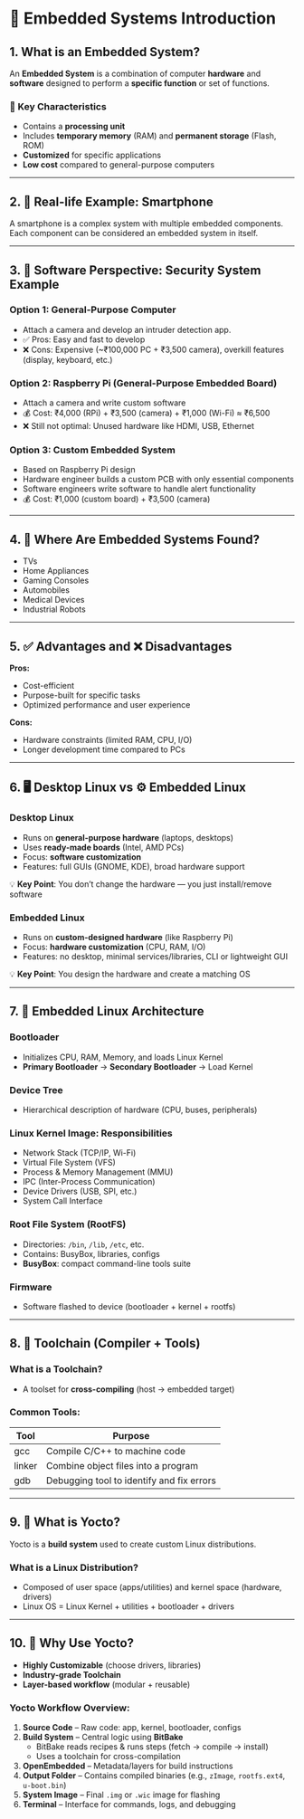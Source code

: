 
# 📘 Embedded Systems Introduction

## 1. What is an Embedded System?

An **Embedded System** is a combination of computer **hardware** and **software** designed to perform a **specific function** or set of functions.

### 🔑 Key Characteristics
- Contains a **processing unit**
- Includes **temporary memory** (RAM) and **permanent storage** (Flash, ROM)
- **Customized** for specific applications
- **Low cost** compared to general-purpose computers

---

## 2. 📱 Real-life Example: Smartphone

A smartphone is a complex system with multiple embedded components.  
Each component can be considered an embedded system in itself.

---

## 3. 🔐 Software Perspective: Security System Example

### Option 1: General-Purpose Computer
- Attach a camera and develop an intruder detection app.
- ✅ Pros: Easy and fast to develop  
- ❌ Cons: Expensive (~₹100,000 PC + ₹3,500 camera), overkill features (display, keyboard, etc.)

### Option 2: Raspberry Pi (General-Purpose Embedded Board)
- Attach a camera and write custom software  
- 💰 Cost: ₹4,000 (RPi) + ₹3,500 (camera) + ₹1,000 (Wi-Fi) ≈ ₹6,500  
- ❌ Still not optimal: Unused hardware like HDMI, USB, Ethernet

### Option 3: Custom Embedded System
- Based on Raspberry Pi design
- Hardware engineer builds a custom PCB with only essential components
- Software engineers write software to handle alert functionality
- 💰 Cost: ₹1,000 (custom board) + ₹3,500 (camera)

---

## 4. 📍 Where Are Embedded Systems Found?
- TVs  
- Home Appliances  
- Gaming Consoles  
- Automobiles  
- Medical Devices  
- Industrial Robots

---

## 5. ✅ Advantages and ❌ Disadvantages

**Pros:**
- Cost-efficient
- Purpose-built for specific tasks
- Optimized performance and user experience

**Cons:**
- Hardware constraints (limited RAM, CPU, I/O)
- Longer development time compared to PCs

---

## 6. 🖥️ Desktop Linux vs ⚙️ Embedded Linux

### Desktop Linux
- Runs on **general-purpose hardware** (laptops, desktops)
- Uses **ready-made boards** (Intel, AMD PCs)
- Focus: **software customization**
- Features: full GUIs (GNOME, KDE), broad hardware support

💡 **Key Point**: You don’t change the hardware — you just install/remove software

### Embedded Linux
- Runs on **custom-designed hardware** (like Raspberry Pi)
- Focus: **hardware customization** (CPU, RAM, I/O)
- Features: no desktop, minimal services/libraries, CLI or lightweight GUI

💡 **Key Point**: You design the hardware and create a matching OS

---

## 7. 🧱 Embedded Linux Architecture

### Bootloader
- Initializes CPU, RAM, Memory, and loads Linux Kernel  
- **Primary Bootloader** → **Secondary Bootloader** → Load Kernel

### Device Tree
- Hierarchical description of hardware (CPU, buses, peripherals)

### Linux Kernel Image: Responsibilities
- Network Stack (TCP/IP, Wi-Fi)
- Virtual File System (VFS)
- Process & Memory Management (MMU)
- IPC (Inter-Process Communication)
- Device Drivers (USB, SPI, etc.)
- System Call Interface

### Root File System (RootFS)
- Directories: `/bin`, `/lib`, `/etc`, etc.
- Contains: BusyBox, libraries, configs
- **BusyBox**: compact command-line tools suite

### Firmware
- Software flashed to device (bootloader + kernel + rootfs)

---

## 8. 🧰 Toolchain (Compiler + Tools)

### What is a Toolchain?
- A toolset for **cross-compiling** (host → embedded target)

### Common Tools:
| Tool     | Purpose                                      |
|----------|----------------------------------------------|
| gcc      | Compile C/C++ to machine code                |
| linker   | Combine object files into a program          |
| gdb      | Debugging tool to identify and fix errors    |

---

## 9. 🧪 What is Yocto?

Yocto is a **build system** used to create custom Linux distributions.

### What is a Linux Distribution?
- Composed of user space (apps/utilities) and kernel space (hardware, drivers)
- Linux OS = Linux Kernel + utilities + bootloader + drivers

---

## 10. 🚀 Why Use Yocto?

- **Highly Customizable** (choose drivers, libraries)
- **Industry-grade Toolchain**
- **Layer-based workflow** (modular + reusable)

### Yocto Workflow Overview:

1. **Source Code** – Raw code: app, kernel, bootloader, configs  
2. **Build System** – Central logic using **BitBake**  
   - BitBake reads recipes & runs steps (fetch → compile → install)  
   - Uses a toolchain for cross-compilation  
3. **OpenEmbedded** – Metadata/layers for build instructions  
4. **Output Folder** – Contains compiled binaries (e.g., `zImage`, `rootfs.ext4`, `u-boot.bin`)  
5. **System Image** – Final `.img` or `.wic` image for flashing  
6. **Terminal** – Interface for commands, logs, and debugging
